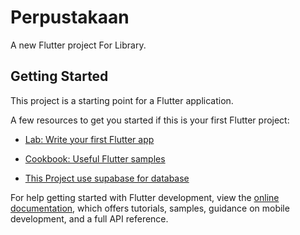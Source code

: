 # Perpustakaan

A new Flutter project For Library.

## Getting Started

This project is a starting point for a Flutter application.

A few resources to get you started if this is your first Flutter project:

- [Lab: Write your first Flutter app](https://docs.flutter.dev/get-started/codelab)
- [Cookbook: Useful Flutter samples](https://docs.flutter.dev/cookbook)

- [This Project use supabase for database](https://supabase.com/)

For help getting started with Flutter development, view the
[online documentation](https://docs.flutter.dev/), which offers tutorials,
samples, guidance on mobile development, and a full API reference.
